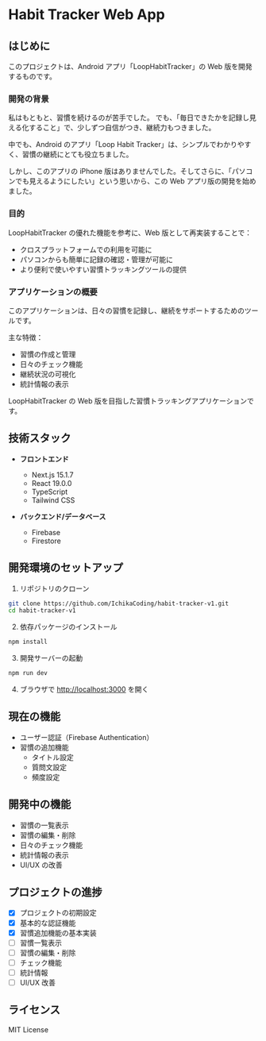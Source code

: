 # Habit Tracker Web App

## はじめに

このプロジェクトは、Android アプリ「LoopHabitTracker」の Web 版を開発するものです。

### 開発の背景

私はもともと、習慣を続けるのが苦手でした。
でも、「毎日できたかを記録し見える化すること」で、少しずつ自信がつき、継続力もつきました。

中でも、Android のアプリ「Loop Habit Tracker」は、シンプルでわかりやすく、習慣の継続にとても役立ちました。

しかし、このアプリの iPhone 版はありませんでした。そしてさらに、「パソコンでも見えるようにしたい」という思いから、この Web アプリ版の開発を始めました。

### 目的

LoopHabitTracker の優れた機能を参考に、Web 版として再実装することで：

- クロスプラットフォームでの利用を可能に
- パソコンからも簡単に記録の確認・管理が可能に
- より便利で使いやすい習慣トラッキングツールの提供

### アプリケーションの概要

このアプリケーションは、日々の習慣を記録し、継続をサポートするためのツールです。

主な特徴：

- 習慣の作成と管理
- 日々のチェック機能
- 継続状況の可視化
- 統計情報の表示

LoopHabitTracker の Web 版を目指した習慣トラッキングアプリケーションです。

## 技術スタック

- **フロントエンド**

  - Next.js 15.1.7
  - React 19.0.0
  - TypeScript
  - Tailwind CSS

- **バックエンド/データベース**
  - Firebase
  - Firestore

## 開発環境のセットアップ

1. リポジトリのクローン

```bash
git clone https://github.com/IchikaCoding/habit-tracker-v1.git
cd habit-tracker-v1
```

2. 依存パッケージのインストール

```bash
npm install
```

3. 開発サーバーの起動

```bash
npm run dev
```

4. ブラウザで [http://localhost:3000](http://localhost:3000) を開く

## 現在の機能

- ユーザー認証（Firebase Authentication）
- 習慣の追加機能
  - タイトル設定
  - 質問文設定
  - 頻度設定

## 開発中の機能

- 習慣の一覧表示
- 習慣の編集・削除
- 日々のチェック機能
- 統計情報の表示
- UI/UX の改善

## プロジェクトの進捗

- [x] プロジェクトの初期設定
- [x] 基本的な認証機能
- [x] 習慣追加機能の基本実装
- [ ] 習慣一覧表示
- [ ] 習慣の編集・削除
- [ ] チェック機能
- [ ] 統計情報
- [ ] UI/UX 改善

## ライセンス

MIT License
